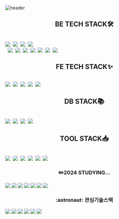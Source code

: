 ![header](https://capsule-render.vercel.app/api?type=waving&color=gradient&height=300&section=header&text=Hi~%20Experience%20Tech-List%20&fontSize=45)
<div align="center">
<h2 align="center">BE TECH STACK🛠️</h2><br></div>
<img src="https://img.shields.io/badge/Java-007396?style=flat&logo=Java&logoColor=white"/></a>&nbsp
<img src="https://img.shields.io/badge/SpringDataJpa-6DB33F?style=flat&logo=SpringBoot&logoColor=black"/></a>&nbsp
  <img src="https://img.shields.io/badge/QueryDSL-6DB33F?style=flat&logo=SpringBoot&logoColor=black"/></a>&nbsp
<img src="https://img.shields.io/badge/SpringSecurity-6DB33F?style=flat&logo=SpringSecurity&logoColor=black"/><br></a>&nbsp
<img src="https://img.shields.io/badge/SpringBoot-6DB33F?style=flat&logo=SpringBoot&logoColor=black"/></a>&nbsp
<img src="https://img.shields.io/badge/Spring-6DB33F?style=flat&logo=Spring&logoColor=black"/></a>&nbsp
<img src="https://img.shields.io/badge/MicrosoftAzure-0078D4?style=flat&logo=MicrosoftAzure&logoColor=white"/></a>&nbsp
<img src="https://img.shields.io/badge/AmazonAWS-232F3E?style=flat&logo=AmazonAWS&logoColor=white"/></a>&nbsp
<img src="https://img.shields.io/badge/Linux-FCC624?style=flat&logo=Linux&logoColor=black"/></a>&nbsp
<img src="https://img.shields.io/badge/JPA-FF6C2C?style=flat&logo=&logoColor=white"/></a>&nbsp
<img src="https://img.shields.io/badge/Docker-2496ED?style=flat&logo=Docker&logoColor=black"/><br>

<div align="center">
<h2 align="center">FE TECH STACK✨</h2><br></div>
<img src="https://img.shields.io/badge/HTML5-E34F26?style=flat&logo=HTML5&logoColor=black"/></a>&nbsp
<img src="https://img.shields.io/badge/JavaScript-F7DF1E?style=flat&logo=JavaScript&logoColor=white"/></a>&nbsp
<img src="https://img.shields.io/badge/Bootstrap-7952B3?style=flat&logo=Bootstrap&logoColor=black"/></a>&nbsp
<img src="https://img.shields.io/badge/Vue.js-4FC08D?style=flat&logo=Vue.js&logoColor=white"/></a>&nbsp
<img src="https://img.shields.io/badge/jQuery-0769AD?style=flat&logo=jQuery&logoColor=white"/></a>&nbsp<br>

<div align="center">
<h2 align="center">DB STACK📚</h2><br></div>
<img src="https://img.shields.io/badge/PostgreSQL-4169E1?style=flat&logo=PostgreSQL&logoColor=white"/></a>&nbsp
<img src="https://img.shields.io/badge/MySQL-4479A1?style=flat&logo=MySQL&logoColor=black"/></a>&nbsp
<img src="https://img.shields.io/badge/MariaDB-003545?style=flat&logo=MariaDB&logoColor=black"/></a>&nbsp
<img src="https://img.shields.io/badge/Oracle-F80000?style=flat&logo=Oracle&logoColor=black"/></a>&nbsp<br>

<div align="center">
<h2 align="center">TOOL STACK📥</h2><br></div>
<img src="https://img.shields.io/badge/IntelliJ-000000?style=flat&logo=IntelliJ IDEA&logoColor=white"/></a>&nbsp
<img src="https://img.shields.io/badge/dbeaver-382923?style=flat&logo=DBeaver&logoColor=white"/></a>&nbsp
<img src="https://img.shields.io/badge/Git-181717?style=flat&logo=GitHub&logoColor=white"/></a>&nbsp
<img src="https://img.shields.io/badge/postman-FF6C37?style=flat&logo=postman&logoColor=white"/></a>&nbsp
<img src="https://img.shields.io/badge/svn-FFB13B?style=flat&logo=&logoColor=white"/></a>&nbsp
<img src="https://img.shields.io/badge/SourceTree-0052CC?style=flat&logo=sourcetree&logoColor=white"/></a>&nbsp<br>

<div align=center> <h3>✏️2024 STUDYING...</h3> </div>
<img src="https://img.shields.io/badge/MSA-6DB33F?style=flat&logo=iCloud&logoColor=white"/></a>&nbsp<img src="https://img.shields.io/badge/Algorithm-F5455C?style=flat&logo=Java&logoColor=black"/></a>&nbsp<img src="https://img.shields.io/badge/TESTCODE-AA00FF?style=flat&logo=&logoColor=white"/></a>&nbsp<img src="https://img.shields.io/badge/EffectiveJava-007396?style=flat&logo=Java&logoColor=white"/></a>&nbsp<img src="https://img.shields.io/badge/TypeScript-3178C6?style=flat&logo=TypeScript&logoColor=white"/></a>&nbsp<img src="https://img.shields.io/badge/Quasar-1976D2?style=flat&logo=Quasar&logoColor=white"/></a>&nbsp<img src="https://img.shields.io/badge/Node.js-339933?style=flat&logo=Node.js IDEA&logoColor=white"/></a>&nbsp<br>

<div align=center> <h3>:astronaut: 관심기술스택</h3> </div>
<img src="https://img.shields.io/badge/SpringCloud-6DB33F?style=flat&logo=iCloud&logoColor=white"/></a>&nbsp<img src="https://img.shields.io/badge/Jenkins-D24939?style=flat&logo=Jenkins&logoColor=black"/></a>&nbsp<img src="https://img.shields.io/badge/k8s-326CE5?style=flat&logo=kubernetes&logoColor=white"/></a>&nbsp<img src="https://img.shields.io/badge/AmazonECS-FF9900?style=flat&logo=AmazonECS&logoColor=white"/></a>&nbsp<img src="https://img.shields.io/badge/AmazonRDS-527FFF?style=flat&logo=AmazonRDS&logoColor=white"/></a>&nbsp<img src="https://img.shields.io/badge/kafka-231F20?style=flat&logo=Apache Kafka&logoColor=white"/></a>&nbsp<br>
</div>
